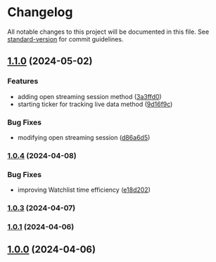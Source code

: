 # Changelog

All notable changes to this project will be documented in this file. See [standard-version](https://github.com/conventional-changelog/standard-version) for commit guidelines.

## [1.1.0](https://github.com/mokkapps/changelog-generator-demo/compare/v1.0.4...v1.1.0) (2024-05-02)


### Features

* adding open streaming session method ([3a3ffd0](https://github.com/mokkapps/changelog-generator-demo/commits/3a3ffd09e91ac5c1709f7d136fc9767334dd34bd))
* starting ticker for tracking live data method ([9d16f9c](https://github.com/mokkapps/changelog-generator-demo/commits/9d16f9c1371a1aa9db8e1718acab713937c7f9d9))


### Bug Fixes

* modifying open streaming session ([d86a6d5](https://github.com/mokkapps/changelog-generator-demo/commits/d86a6d5f8f6a46e3e3a062fa46bf5365966e81ab))

### [1.0.4](https://github.com/mokkapps/changelog-generator-demo/compare/v1.0.3...v1.0.4) (2024-04-08)


### Bug Fixes

* improving Watchlist time efficiency ([e18d202](https://github.com/mokkapps/changelog-generator-demo/commits/e18d2027a88b1930b4fa2c48412ffe25206121c8))

### [1.0.3](https://github.com/mokkapps/changelog-generator-demo/compare/v1.0.2...v1.0.3) (2024-04-07)

### [1.0.1](https://github.com/mokkapps/changelog-generator-demo/compare/v1.0.0...v1.0.1) (2024-04-06)

## [1.0.0](https://github.com/mokkapps/changelog-generator-demo/compare/v1.0.2...v1.0.0) (2024-04-06)
